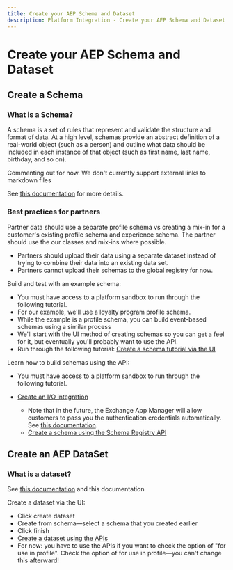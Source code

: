 ```yaml
---
title: Create your AEP Schema and Dataset
description: Platform Integration - Create your AEP Schema and Dataset
---
```


# Create your AEP Schema and Dataset

## Create a Schema

### What is a Schema?

A schema is a set of rules that represent and validate the structure and format of data. At a high level, schemas provide an abstract definition of a real-world object (such as a person) and outline what data should be included in each instance of that object (such as first name, last name, birthday, and so on).

Commenting out for now. We don't currently support external links to markdown files

See [this documentation](https://www.adobe.io/apis/experienceplatform/home/xdm/xdmservices.html#!api-specification/markdown/narrative/technical_overview/schema_registry/schema_composition/schema_composition.md) for more details.

### Best practices for partners

Partner data should use a separate profile schema vs creating a mix-in for a customer's existing profile schema and experience schema. The partner should use the our classes and mix-ins where possible.

* Partners should upload their data using a separate dataset instead of trying to combine their data into an existing data set.
* Partners cannot upload their schemas to the global registry for now.

Build and test with an example schema:

* You must have access to a platform sandbox to run through the following tutorial.
* For our example, we'll use a loyalty program profile schema. 
* While the example is a profile schema, you can build event-based schemas using a similar process
* We'll start with the UI method of creating schemas so you can get a feel for it, but eventually you'll probably want to use the API.
* Run through the following tutorial: [Create a schema tutorial via the UI](https://www.adobe.io/apis/experienceplatform/home/tutorials/alltutorials.html#!api-specification/markdown/narrative/tutorials/schema_editor_tutorial/schema_editor_tutorial.md)
<!--* Run through the following tutorial: [Create a schema tutorial via the UI](https://www.adobe.io/apis/experienceplatform/home/tutorials/alltutorials.html#!api-specification/markdown/narrative/tutorials/schema_editor_tutorial/schema_editor_tutorial.md#convert-a-multi-field-object-into-a-data-type)-->

Learn how to build schemas using the API:

* You must have access to a platform sandbox to run through the following tutorial. 
* [Create an I/O integration](https://www.adobe.io/apis/experienceplatform/home/tutorials/alltutorials.html#!api-specification/markdown/narrative/tutorials/authenticate_to_acp_tutorial/authenticate_to_acp_tutorial.md)

  * Note that in the future, the Exchange App Manager will allow customers to pass you the authentication credentials automatically. See [this documentation](https://adobeexchangeec.zendesk.com/hc/en-us/articles/360026470931-Adobe-I-O-Console-Access-APIs-to-Integrate-with-Experience-Cloud-Products).
  * [Create a schema using the Schema Registry API](https://www.adobe.io/apis/experienceplatform/home/tutorials/alltutorials.html#!api-specification/markdown/narrative/tutorials/schema_registry_api_tutorial/schema_registry_api_tutorial.md)

## Create an AEP DataSet

### What is a dataset?

See [this documentation](https://www.adobe.io/apis/experienceplatform/home/data-ingestion/data-ingestion-services.html#!api-specification/markdown/narrative/technical_overview/ingest_architectural_overview/data-ingestion-overview.md) and this documentation

Create a dataset via the UI:

* Click create dataset
* Create from schema—select a schema that you created earlier
* Click finish
* [Create a dataset using the APIs](https://www.adobe.io/apis/experienceplatform/home/tutorials/alltutorials.html#!api-specification/markdown/narrative/tutorials/creating_a_dataset_tutorial/creating_a_dataset_tutorial.md)
* For now: you have to use the APIs if you want to check the option of "for use in profile". Check the option of for use in profile—you can't change this afterward!
